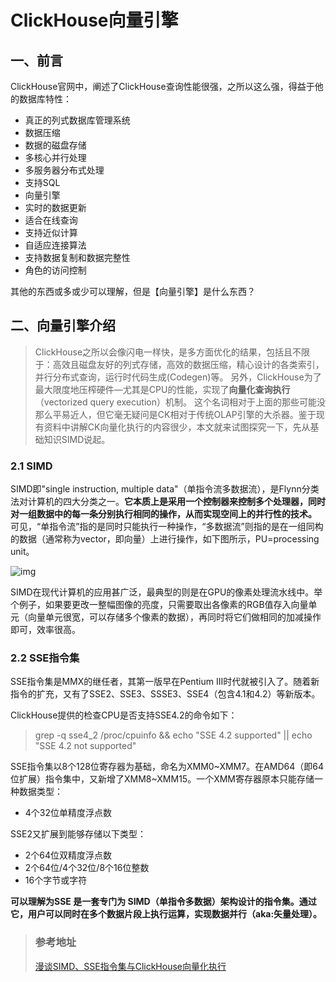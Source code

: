 # ClickHouse向量引擎

## 一、前言

ClickHouse官网中，阐述了ClickHouse查询性能很强，之所以这么强，得益于他的数据库特性：

* 真正的列式数据库管理系统
* 数据压缩
* 数据的磁盘存储
* 多核心并行处理
* 多服务器分布式处理
* 支持SQL
* 向量引擎
* 实时的数据更新
* 适合在线查询
* 支持近似计算
* 自适应连接算法
* 支持数据复制和数据完整性
* 角色的访问控制



其他的东西或多或少可以理解，但是【向量引擎】是什么东西？





## 二、向量引擎介绍

> ClickHouse之所以会像闪电一样快，是多方面优化的结果，包括且不限于：高效且磁盘友好的列式存储，高效的数据压缩，精心设计的各类索引，并行分布式查询，运行时代码生成(Codegen)等。
> 另外，ClickHouse为了最大限度地压榨硬件—尤其是CPU的性能，实现了**向量化查询执行**（vectorized query execution）机制。
> 这个名词相对于上面的那些可能没那么平易近人，但它毫无疑问是CK相对于传统OLAP引擎的大杀器。鉴于现有资料中讲解CK向量化执行的内容很少，本文就来试图探究一下，先从基础知识SIMD说起。

### 2.1 SIMD

SIMD即"single instruction, multiple data"（单指令流多数据流），是Flynn分类法对计算机的四大分类之一。**它本质上是采用一个控制器来控制多个处理器，同时对一组数据中的每一条分别执行相同的操作，从而实现空间上的并行性的技术。**
可见，“单指令流”指的是同时只能执行一种操作，“多数据流”则指的是在一组同构的数据（通常称为vector，即向量）上进行操作，如下图所示，PU=processing unit。

![img](http://img.hurenjieee.com/uPic/webp.jpg)

SIMD在现代计算机的应用甚广泛，最典型的则是在GPU的像素处理流水线中。举个例子，如果要更改一整幅图像的亮度，只需要取出各像素的RGB值存入向量单元（向量单元很宽，可以存储多个像素的数据），再同时将它们做相同的加减操作即可，效率很高。



### 2.2 SSE指令集

SSE指令集是MMX的继任者，其第一版早在Pentium III时代就被引入了。随着新指令的扩充，又有了SSE2、SSE3、SSSE3、SSE4（包含4.1和4.2）等新版本。

ClickHouse提供的检查CPU是否支持SSE4.2的命令如下：

> grep -q sse4_2 /proc/cpuinfo && echo "SSE 4.2 supported" || echo "SSE 4.2 not supported"

SSE指令集以8个128位寄存器为基础，命名为XMM0~XMM7。在AMD64（即64位扩展）指令集中，又新增了XMM8~XMM15。一个XMM寄存器原本只能存储一种数据类型：

* 4个32位单精度浮点数

SSE2又扩展到能够存储以下类型：

- 2个64位双精度浮点数
- 2个64位/4个32位/8个16位整数
- 16个字节或字符

**可以理解为SSE 是一套专门为 SIMD（单指令多数据）架构设计的指令集。通过它，用户可以同时在多个数据片段上执行运算，实现数据并行（aka:矢量处理）。**



> ### 参考地址
>
> [漫谈SIMD、SSE指令集与ClickHouse向量化执行](https://www.jianshu.com/p/c36f4e142b8a)